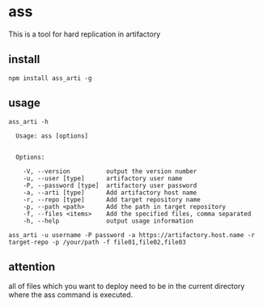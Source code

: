 # ass
This is a tool for hard replication in artifactory

## install
```$xslt
npm install ass_arti -g
```

## usage
```
ass_arti -h

  Usage: ass [options]


  Options:

    -V, --version          output the version number
    -u, --user [type]      artifactory user name
    -P, --password [type]  artifactory user password
    -a, --arti [type]      Add artifactory host name
    -r, --repo [type]      Add target repository name
    -p, --path <path>      Add the path in target repository
    -f, --files <items>    Add the specified files, comma separated
    -h, --help             output usage information
```

```
ass_arti -u username -P password -a https://artifactory.host.name -r target-repo -p /your/path -f file01,file02,file03
```

## attention
all of files which you want to deploy need to be in the current directory where the ass command is executed.
